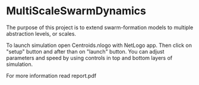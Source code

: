 # MultiScaleSwarmDynamics  

The purpose of this project is to extend swarm-formation models to multiple abstraction levels, or scales.

To launch simulation open Centroids.nlogo with NetLogo app. Then click on "setup" button and after than on "launch" button. You can adjust parameters and speed by using controls in top and bottom layers of simulation. 

For more information read report.pdf
